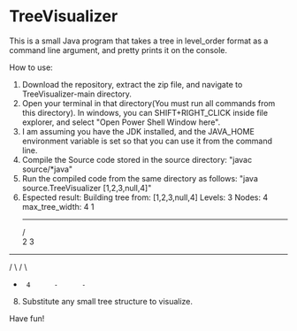 # TreeVisualizer
This is a small Java program that takes a tree in level_order format as a command line argument, and pretty prints it on the console.

How to use:
1. Download the repository, extract the zip file, and navigate to TreeVisualizer-main directory.
2. Open your terminal in that directory(You must run all commands from this directory). In windows, you can SHIFT+RIGHT_CLICK inside file explorer, and select "Open Power Shell Window here".
3. I am assuming you have the JDK installed, and the JAVA_HOME environment variable is set so that you can use it from the command line.
4. Compile the Source code stored in the source directory: "javac source/*java"
5. Run the compiled code from the same directory as follows: "java source.TreeVisualizer [1,2,3,null,4]"
6. Espected result:
Building tree from: [1,2,3,null,4]
Levels: 3 Nodes: 4 max_tree_width: 4
          1
    _____________
   /             \
   2             3
 ______        ______
/      \      /      \
-      4      -      -
8. Substitute any small tree structure to visualize.

Have fun!
